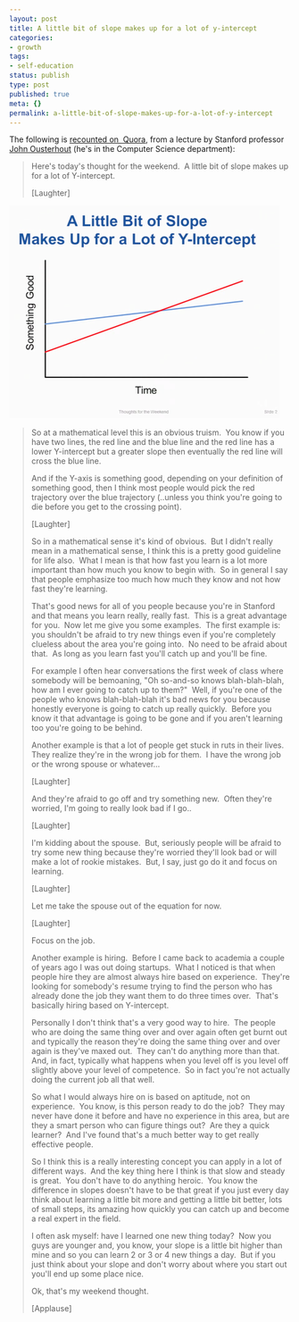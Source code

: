 ```yaml
---
layout: post
title: A little bit of slope makes up for a lot of y-intercept
categories:
- growth
tags:
- self-education
status: publish
type: post
published: true
meta: {}
permalink: a-little-bit-of-slope-makes-up-for-a-lot-of-y-intercept
---
```

The following is [recounted on 
Quora](https://www.quora.com/What-are-the-most-profound-life-lessons-from-Stanford-Professor-John-Ousterhout/answer/Charles-Chen-8?share=6cdcb4fb&srid=8LAe), from a lecture by Stanford
professor [John Ousterhout](http://web.stanford.edu/~ouster/cgi-bin/home.php) (he's in the Computer Science department):

> Here's today's thought for the weekend.  A little bit of slope makes up for a lot of Y-intercept.  
>
> [Laughter]

 ![](/squarespace_images/static_556694eee4b0f4ca9cd56729_56035dbbe4b07ebf58d79d16_558ca9b4e4b0391692169928_1435281858196_y-intercept.pngy-intercept_)

> So at a mathematical level this is an obvious truism.  You know if you have two lines, the red line and the blue line and the red line has a lower Y-intercept but a greater slope then eventually the red line will cross the blue line.
>
> And if the Y-axis is something good, depending on your definition of something good, then I think most people would pick the red trajectory over the blue trajectory (..unless you think you're going to die before you get to the crossing point).
>
> [Laughter]
>
> So in a mathematical sense it's kind of obvious.  But I didn't really mean in a mathematical sense, I think this is a pretty good guideline for life also.  What I mean is that how fast you learn is a lot more important than how much you know to begin with.  So in general I say that people emphasize too much how much they know and not how fast they're learning.
>
> That's good news for all of you people because you're in Stanford and that means you learn really, really fast.  This is a great advantage for you.  Now let me give you some examples.  The first example is: you shouldn't be afraid to try new things even if you're completely clueless about the area you're going into.  No need to be afraid about that.  As long as you learn fast you'll catch up and you'll be fine.
>
> For example I often hear conversations the first week of class where somebody will be bemoaning, "Oh so-and-so knows blah-blah-blah, how am I ever going to catch up to them?"  Well, if you're one of the people who knows blah-blah-blah it's bad news for you because honestly everyone is going to catch up really quickly.  Before you know it that advantage is going to be gone and if you aren't learning too you're going to be behind.
>
> Another example is that a lot of people get stuck in ruts in their lives.  They realize they're in the wrong job for them.  I have the wrong job or the wrong spouse or whatever…
>
> [Laughter]
>
> And they're afraid to go off and try something new.  Often they're worried, I'm going to really look bad if I go..
>
> [Laughter]
>
> I'm kidding about the spouse.  But, seriously people will be afraid to try some new thing because they're worried they'll look bad or will make a lot of rookie mistakes.  But, I say, just go do it and focus on learning.  
>
> [Laughter]
>
> Let me take the spouse out of the equation for now.
>
> [Laughter]
>
> Focus on the job.
>
> Another example is hiring.  Before I came back to academia a couple of years ago I was out doing startups.  What I noticed is that when people hire they are almost always hire based on experience.  They're looking for somebody's resume trying to find the person who has already done the job they want them to do three times over.  That's basically hiring based on Y-intercept.
>
> Personally I don't think that's a very good way to hire.  The people who are doing the same thing over and over again often get burnt out and typically the reason they're doing the same thing over and over again is they've maxed out.  They can't do anything more than that.  And, in fact, typically what happens when you level off is you level off slightly above your level of competence.  So in fact you're not actually doing the current job all that well.
>
> So what I would always hire on is based on aptitude, not on experience.  You know, is this person ready to do the job?  They may never have done it before and have no experience in this area, but are they a smart person who can figure things out?  Are they a quick learner?  And I've found that's a much better way to get really effective people.
>
> So I think this is a really interesting concept you can apply in a lot of different ways.  And the key thing here I think is that slow and steady is great.  You don't have to do anything heroic.  You know the difference in slopes doesn't have to be that great if you just every day think about learning a little bit more and getting a little bit better, lots of small steps, its amazing how quickly you can catch up and become a real expert in the field.
>
> I often ask myself: have I learned one new thing today?  Now you guys are younger and, you know, your slope is a little bit higher than mine and so you can learn 2 or 3 or 4 new things a day.  But if you just think about your slope and don't worry about where you start out you'll end up some place nice.
>
> Ok, that's my weekend thought.
>
> [Applause]

